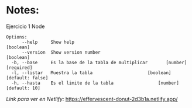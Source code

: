 # Notes:

Ejercicio 1 Node

```
Options:
      --help     Show help                                             [boolean]
      --version  Show version number                                   [boolean]
  -b, --base     Es la base de la tabla de multiplicar       [number] [required]
  -l, --listar   Muestra la tabla                     [boolean] [default: false]
  -h, --hasta    Es el limite de la tabla                 [number] [default: 10]
```

*Link para ver en Netlify:*
https://effervescent-donut-2d3b1a.netlify.app/
